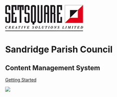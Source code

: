 <!--_coverpage.md-->

![Logo](/_images/setsquare-logo.png)

# Sandridge Parish Council

## Content Management System

[Getting Started](/?id=getting-started)

<!-- background image -->

![](/_images/bg.jpg)